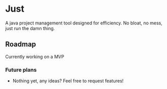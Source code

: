 # Just

A java project management tool designed for efficiency. No bloat, no mess, just run the damn thing.

## Roadmap

Currently working on a MVP

### Future plans

- Nothing yet, any ideas? Feel free to request features!
